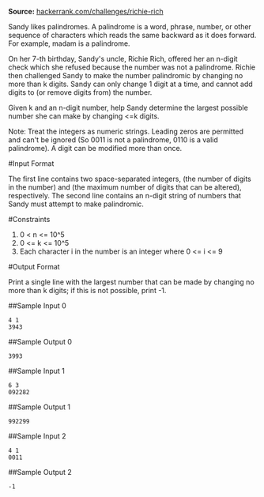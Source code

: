 **Source:** [hackerrank.com/challenges/richie-rich](https://www.hackerrank.com/challenges/richie-rich)

Sandy likes palindromes. A palindrome is a word, phrase, number, or other sequence of characters which reads the same backward as it does forward. For example, madam is a palindrome.

On her 7-th birthday, Sandy's uncle, Richie Rich, offered her an n-digit check which she refused because the number was not a palindrome. Richie then challenged Sandy to make the number palindromic by changing no more than k digits. Sandy can only change 1 digit at a time, and cannot add digits to (or remove digits from) the number.

Given k and an n-digit number, help Sandy determine the largest possible number she can make by changing <=k digits.

Note: Treat the integers as numeric strings. Leading zeros are permitted and can't be ignored (So 0011 is not a palindrome, 0110 is a valid palindrome). A digit can be modified more than once.

#Input Format

The first line contains two space-separated integers, (the number of digits in the number) and (the maximum number of digits that can be altered), respectively.
The second line contains an n-digit string of numbers that Sandy must attempt to make palindromic.

#Constraints

1. 0 < n <= 10^5
2. 0 <= k <= 10^5
3. Each character i in the number is an integer where 0 <= i <= 9

#Output Format

Print a single line with the largest number that can be made by changing no more than k digits; if this is not possible, print -1.

##Sample Input 0

    4 1
    3943

##Sample Output 0

    3993

##Sample Input 1

    6 3
    092282

##Sample Output 1

    992299

##Sample Input 2

    4 1
    0011

##Sample Output 2

    -1
